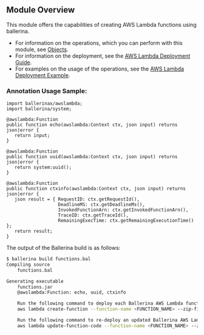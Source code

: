 ## Module Overview

This module offers the capabilities of creating AWS Lambda functions using ballerina. 

- For information on the operations, which you can perform with this module, see [Objects](https://ballerina.io/learn/api-docs/ballerina/awslambda/index.html#objects).
- For information on the deployment, see the [AWS Lambda Deployment Guide](https://ballerina.io/learn/deployment/aws-lambda/). 
- For examples on the usage of the operations, see the [AWS Lambda Deployment Example](https://ballerina.io/learn/by-example/aws-lambda-deployment.html).

### Annotation Usage Sample:

```ballerina
import ballerinax/awslambda;
import ballerina/system;

@awslambda:Function
public function echo(awslambda:Context ctx, json input) returns json|error {
   return input;
}

@awslambda:Function
public function uuid(awslambda:Context ctx, json input) returns json|error {
   return system:uuid();
}

@awslambda:Function
public function ctxinfo(awslambda:Context ctx, json input) returns json|error {
   json result = { RequestID: ctx.getRequestId(),
                   DeadlineMS: ctx.getDeadlineMs(),
                   InvokedFunctionArn: ctx.getInvokedFunctionArn(),
                   TraceID: ctx.getTraceId(),
                   RemainingExecTime: ctx.getRemainingExecutionTime() };
   return result;
}
```

The output of the Ballerina build is as follows:

```bash
$ ballerina build functions.bal 
Compiling source
    functions.bal

Generating executable
    functions.jar
	@awslambda:Function: echo, uuid, ctxinfo

	Run the following command to deploy each Ballerina AWS Lambda function:
	aws lambda create-function --function-name <FUNCTION_NAME> --zip-file fileb://aws-ballerina-lambda-functions.zip --handler functions.<FUNCTION_NAME> --runtime provided --role <LAMBDA_ROLE_ARN> --layers <BALLERINA_LAYER_ARN>

	Run the following command to re-deploy an updated Ballerina AWS Lambda function:
	aws lambda update-function-code --function-name <FUNCTION_NAME> --zip-file fileb://aws-ballerina-lambda-functions.zip
```
